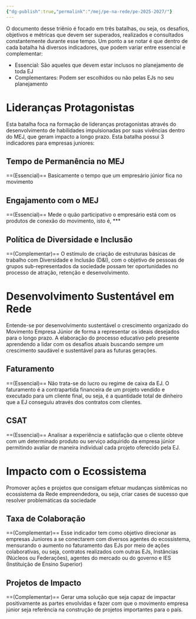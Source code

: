 ```yaml
---
{"dg-publish":true,"permalink":"/mej/pe-na-rede/pe-2025-2027/"}
---
```


O documento desse triênio é focado em três batalhas, ou seja, os desafios, objetivos e métricas que devem ser superados, realizados e consultados constantemente durante esse tempo. Um ponto a se notar é que dentro de cada batalha há diversos indicadores, que podem variar entre essencial e complementar:
- Essencial: São aqueles que devem estar inclusos no planejamento de toda EJ
- Complementares: Podem ser escolhidos ou não pelas EJs no seu planejamento

# Lideranças Protagonistas
Esta batalha foca na formação de lideranças protagonistas através do desenvolvimento de habilidades impulsionadas por suas vivências dentro do MEJ, que geram impacto a longo prazo. Esta batalha possui 3 indicadores para empresas juniores:
## Tempo de Permanência no MEJ
==(Essencial)== Basicamente o tempo que um empresário júnior fica no movimento
## Engajamento com o MEJ
==(Essencial)== Mede o quão participativo o empresário está com os produtos de conexão do movimento, isto é,  ***
## Política de Diversidade e Inclusão
==(Complementar)== O estímulo de criação de estruturas básicas de trabalho com Diversidade e Inclusão (D&I), com o objetivo de pessoas de grupos sub-representados da sociedade possam ter oportunidades no processo de atração, retenção e desenvolvimento.

# Desenvolvimento Sustentável em Rede
Entende-se por desenvolvimento sustentável o crescimento organizado do Movimento Empresa Júnior de forma a representar os ideais desejados para o longo prazo. A elaboração do processo educativo pelo presente aprendendo a lidar com os desafios atuais buscando sempre um crescimento saudável e sustentável para as futuras gerações.
## Faturamento
==(Essencial)== Não trata-se do lucro ou regime de caixa da EJ. O faturamento é a contrapartida financeira de um projeto vendido e executado para um cliente final, ou seja, é a quantidade total de dinheiro que a EJ conseguiu através dos contratos com clientes.
## CSAT
==(Essencial)== Analisar a experiência e satisfação que o cliente obteve com um determinado produto ou serviço adquirido da empresa júnior permitindo avaliar de maneira individual cada projeto oferecido pela EJ.
# Impacto com o Ecossistema
Promover ações e projetos que consigam efetuar mudanças sistêmicas no ecossistema da Rede empreendedora, ou seja, criar cases de sucesso que resolver problemáticas da sociedade
## Taxa de Colaboração
==(Complementar)== Esse indicador tem como objetivo direcionar as empresas Juniores a se conectarem com diversos agentes do ecossistema, mensurando o aumento no faturamento das EJs por meio de ações colaborativas, ou seja, contratos realizados com outras EJs, Instâncias (Núcleos ou Federações), agentes do mercado ou do governo e IES (Instituição de Ensino Superior)
## Projetos de Impacto
==(Complementar)== Gerar uma solução que seja capaz de impactar positivamente as partes envolvidas e fazer com que o movimento empresa júnior seja referência na construção de projetos importantes para o país.
